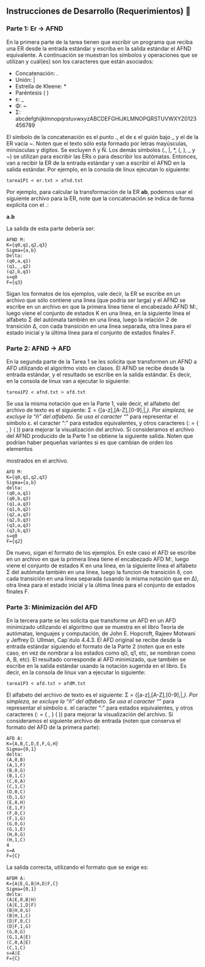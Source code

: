 ## Instrucciones de Desarrollo (Requerimientos) 📝
### Parte 1: Er -> AFND 
En la primera parte de la tarea tienen que escribir un programa que reciba una ER desde
la entrada estándar y escriba en la salida estándar el AFND equivalente.
A continuación se muestran los símbolos y operaciones que se utilizan y cuál(es)
son los caracteres que están asociados:

- Concatenación: .
- Unión: |
- Estrella de Kleene: *
- Paréntesis ( )
- ε: _
- Φ: ~
- Σ: abcdefghijklmnopqrstuvwxyzABCDEFGHIJKLMNOPQRSTUVWXYZ0123456789

El símbolo de la concatenación es el punto ., el de ε el guión bajo _ y el de la ER vacía ~. Noten que el texto sólo esta formado por letras mayúsculas, minúsculas y dígitos. 
Se excluyen ñ y Ñ. Los demás símbolos (., |, *, (, ), _ y ~) se utilizan para escribir las ERs o para describir los autómatas.
Entonces, van a recibir la ER de la entrada estándar y van a escribir el AFND en la
salida estándar. Por ejemplo, en la consola de linux ejecutan lo siguiente:  
```
tarea1P1 < er.txt > afnd.txt 
```
Por ejemplo, para calcular la transformación de la ER **ab**, podemos usar el siguiente
archivo para la ER, note que la concatenación se indica de forma explícita con el .:

**a.b**

La salida de esta parte debería ser:  
```
AFND M:  
K={q0,q1,q2,q3}  
Sigma={a,b}  
Delta:  
(q0,a,q1)  
(q1,_,q2)  
(q2,b,q3)  
s=q0  
F={q3}
```

Sigan los formatos de los ejemplos, vale decir, la ER se escribe en un archivo que sólo
contiene una línea (que podria ser larga) y el AFND se escribe en un archivo en que la
primera línea tiene el encabezado AFND M:, luego viene el conjunto de estados K en una
línea, en la siguiente línea el alfabeto Σ del autómata también en una línea, luego la relación
2
de transición ∆, con cada transición en una línea separada, otra línea para el estado inicial
y la última línea para el conjunto de estados finales F.

### Parte 2: AFND -> AFD  

En la segunda parte de la Tarea 1 se les solicita que transformen un AFND a AFD
utilizando el algoritmo visto en clases. El AFND se recibe desde la entrada estándar, y el
resultado se escribe en la salida estándar. Es decir, en la consola de linux van a ejecutar lo
siguiente:    
```
tarea1P2 < afnd.txt > afd.txt 
```
Se usa la misma notación que en la Parte 1, vale decir, el alfabeto del archivo de texto
es el siguiente: Σ = {[a-z],[A-Z],[0-9],|,_}. Por simpleza, se excluye la “ñ” del alfabeto.
Se usa el caracter “_” para representar el símbolo ε. el caracter “:” para estados equivalentes, y otros caracteres (: = { , } ( )) para mejorar la visualización
del archivo.
Si consideramos el archivo del AFND producido de la Parte 1 se obtiene la siguiente
salida. Noten que podrían haber pequeñas variantes si es que cambian de orden los elementos

mostrados en el archivo.  
```
AFD M:  
K={q0,q1,q2,q3}
Sigma={a,b}  
delta:  
(q0,a,q1)  
(q0,b,q3)  
(q1,a,q3)  
(q1,b,q2)  
(q2,a,q3)  
(q2,b,q3)  
(q3,a,q3)  
(q3,b,q3)  
s=q0  
F={q2}
```

De nuevo, sigan el formato de los ejemplos. En este caso el AFD se escribe en un archivo
en que la primera línea tiene el encabezado AFD M:, luego viene el conjunto de estados K
en una línea, en la siguiente línea el alfabeto Σ del autómata también en una línea, luego la
funcion de transición δ, con cada transición en una línea separada (usando la misma notación
que en ∆), otra línea para el estado inicial y la última línea para el conjunto de estados finales
F.

### Parte 3: Minimización del AFD

En la tercera parte se les solicita que transforme un AFD en un AFD minimizado utilizando el algoritmo que se muestra en el libro Teoría de autómatas, lenguajes y computación,
de John E. Hopcroft, Rajeev Motwani y Jeffrey D. Ullman, Cap´ıtulo 4.4.3.
El AFD original se recibe desde la entrada estándar siguiendo el formato de la Parte
2 (noten que en este caso, en vez de nombrar a los estados como q0, q1, etc, se nombran
como A, B, etc). El resultado corresponde al AFD minimizado, que también se escribe en la
salida estándar usando la notación sugerida en el libro. Es decir, en la consola de linux van
a ejecutar lo siguiente:
```
tarea1P3 < afd.txt > afdM.txt
```
El alfabeto del archivo de texto es el siguiente: Σ = {[a-z],[A-Z],[0-9],|,_}. Por
simpleza, se excluye la “ñ” del alfabeto. Se usa el caracter “_” para representar el símbolo ε.
el caracter “:” para estados equivalentes, y otros caracteres (: = { , } ( )) para mejorar
la visualización del archivo.
Si consideramos el siguiente archivo de entrada (noten que conserva el formato del AFD
de la primera parte):  
```
AFD A:  
K={A,B,C,D,E,F,G,H}  
Sigma={0,1}  
delta:  
(A,0,B)  
(A,1,F)  
(B,0,G)  
(B,1,C)  
(C,0,A)  
(C,1,C)  
(D,0,C)  
(D,1,G)  
(E,0,H)  
(E,1,F)  
(F,0,C)  
(F,1,G)  
(G,0,G)  
(G,1,E)  
(H,0,G)  
(H,1,C)  
4  
s=A  
F={C} 
```
La salida correcta, utilizando el formato que se exige es:
```
AFDM A:  
K={A|E,G,B|H,D|F,C}  
Sigma={0,1}  
delta:  
(A|E,0,B|H)  
(A|E,1,D|F)  
(B|H,0,G)  
(B|H,1,C)  
(D|F,0,C)  
(D|F,1,G)  
(G,0,G)  
(G,1,A|E)  
(C,0,A|E)  
(C,1,C)  
s=A|E  
F={C}
```
